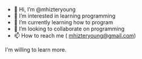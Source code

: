 - 👋 Hi, I’m @mhizteryoung
- 👀 I’m interested in learning programming
- 🌱 I’m currently learning how to program
- 💞️ I’m looking to collaborate on programming
- 📫 How to reach me ( mhizteryoung@gmail.com)

<!---
mhizteryoung/mhizteryoung is a ✨ special ✨ repository because its `README.md` (this file) appears on your GitHub profile.
You can click the Preview link to take a look at your changes.
--->
I'm willing to learn more.
